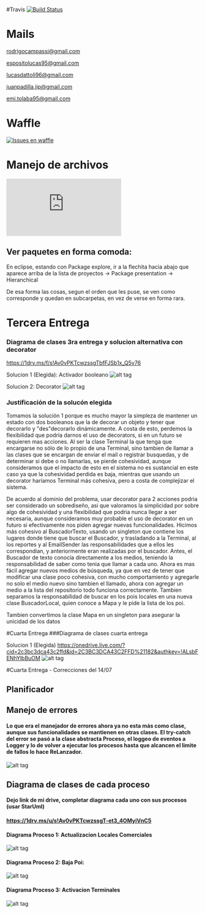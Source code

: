 #Travis 
[![Build Status](https://travis-ci.com/dds-utn/2016-jm-group-07.svg?token=WZANzTsTpqeJqzz5zjW8&branch=master)](https://travis-ci.com/dds-utn/2016-jm-group-07)


# Mails


rodrigocampassi@gmail.com

espositolucas95@gmail.com

lucasdattoli96@gmail.com

juanpadilla.jip@gmail.com

emi.tolaba95@gmail.com

# Waffle
[![Issues en waffle](https://waffle.io/dds-utn/2016-jm-group-07)](https://waffle.io/dds-utn/2016-jm-group-07)

# Manejo de archivos
[![Libreria externa para manejar archivos](https://commons.apache.org/proper/commons-io/javadocs/api-2.4/org/apache/commons/io/FileUtils.html)](https://commons.apache.org/proper/commons-io/javadocs/api-2.4/org/apache/commons/io/FileUtils.html)

## Ver paquetes en forma comoda:
En eclipse, estando con Package explore, ir a la flechita hacia abajo que aparece arriba de la lista de proyectos -> Package presentation -> Hieranchical

De esa forma las cosas, segun el orden que les puse, se ven como corresponde y quedan en subcarpetas, en vez de verse en forma rara.

# Tercera Entrega
### Diagrama de clases 3ra entrega y solucion alternativa con decorator
https://1drv.ms/f/s!Av0vPKTcwzssgTbfFJSb1x_Q5v76

Solucion 1 (Elegida): Activador booleano
![alt tag](http://i.imgur.com/yldpNMD.jpg)

Solucion 2: Decorator
![alt tag](http://i.imgur.com/oVeHxGi.jpg)


### Justificación de la solucón elegida
Tomamos la solución 1 porque es mucho mayor la simpleza de mantener un estado con dos booleanos que la de decorar un objeto y tener que decorarlo y "des"decorarlo dinámicamente.
A costa de esto, perdemos la flexibilidad que podría darnos el uso de decorators, si en un futuro se requieren mas acciones. Al ser la clase Terminal la que tenga que encargarse no sólo de lo propio de una Terminal, sino tambien de llamar a las clases que se encargan de enviar el mail o registrar busquedas, y de determinar si debe o no llamarlas, se pierde cohesividad, aunque consideramos que el impacto de esto en el sistema no es sustancial en este caso ya que la cohesividad perdida es baja, mientras que usando un decorator haríamos Terminal más cohesiva, pero a costa de complejizar el sistema. 

De acuerdo al dominio del problema, usar decorator para 2 acciones podria ser considerado un sobrediseño, asi que valoramos la simplicidad por sobre algo de cohesividad y una flexibilidad que podria nunca llegar a ser necesaria, aunque consideramos muy probable el uso de decorator en un futuro si efectivamente nos piden agregar nuevas funcionalidades.
Hicimos más cohesivo al BuscadorTexto, usando un singleton que contiene los lugares donde tiene que buscar el Buscador, y trasladando a la Terminal, al los reportes y al EmailSender las responsabilidades que a ellos les correspondian, y anteriormente eran realizadas por el buscador. Antes, el Buscador de texto conocía directamente a los medios, teniendo la responsabilidad de saber como tenia que llamar a cada uno. Ahora es mas fácil agregar nuevos medios de búsqueda, ya que en vez de tener que modificar una clase poco cohesiva, con mucho comportamiento y agregarle no solo el medio nuevo sino tambien el llamado, ahora con agregar un medio a la lista del repositorio todo funciona correctamente.
Tambien separamos la responsabilidad de buscar en los pois locales en una nueva clase BuscadorLocal, quien conoce a Mapa y le pide la lista de los poi.

Tambien convertimos la clase Mapa en un singleton para asegurar la unicidad de los datos


#Cuarta Entrega
###Diagrama de clases cuarta entrega

Solucion 1 (Elegida)
https://onedrive.live.com/?cid=2c3bc3dca43c2ffd&id=2C3BC3DCA43C2FFD%21182&authkey=!ALsbFENhYlbBuOM
![alt tag]()

#Cuarta Entrega - Correcciones del 14/07
## Planificador

## Manejo de errores
#### Lo que era el manejador de errores ahora ya no esta más como clase, aunque sus funcionalidades se mantienen en otras clases. El try-catch del error se pasó a la clase abstracta Proceso, el loggeo de eventos a Logger y lo de volver a ejecutar los procesos hasta que alcancen el limite de fallos lo hace ReLanzador.
![alt tag](http://i.imgur.com/p2TET0L.jpg)

## Diagrama de clases de cada proceso
#### Dejo link de mi drive, completar diagrama cada uno con sus procesos (usar StarUml)
#### https://1drv.ms/u/s!Av0vPKTcwzssgT-et3_4OMyiVnC5

#### Diagrama Proceso 1: Actualizacion Locales Comerciales
![alt tag](http://puu.sh/q10VL/66bd877992.png)

#### Diagrama Proceso 2: Baja Poi:
![alt tag](http://i.imgur.com/ybVwg7n.jpg)

#### Diagrama Proceso 3: Activacion Terminales
![alt tag](http://i.imgur.com/hNn2fi5.jpg)
